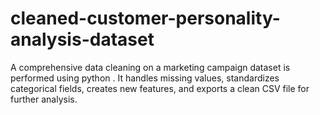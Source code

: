 # cleaned-customer-personality-analysis-dataset
 A comprehensive data cleaning on a marketing campaign dataset is performed using python . It handles missing values, standardizes categorical fields, creates new features, and exports a clean CSV file for further analysis.

